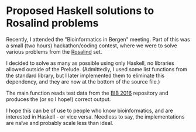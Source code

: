Proposed Haskell solutions to Rosalind problems
===============================================

Recently, I attended the "Bioinformatics in Bergen" meeting. Part of
this was a small (two hours) hackathon/coding contest, where we were
to solve various problems from the
[Rosalind](http://rosalind.info/problems/list-view/) set.

I decided to solve as many as possible using only Haskell, no
libraries allowed outside of the Prelude.  (Admittedly, I used some
list functions from the standard library, but I later implemented them
to eliminate this dependency, and they are now at the bottom of the
source file.)

The main function reads test data from the
[BIB 2016](https://github.com/PierreBedoucha/bib2016) repository and produces
the (or so I hope!) correct output.

I hope this can be of use to people who know bioinformatics, and are
interested in Haskell - or vice versa.  Needless to say, the
implementations are naïve and probably scale less than ideal.

